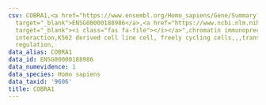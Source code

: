 ```yaml
---
csv: COBRA1,<a href="https://www.ensembl.org/Homo_sapiens/Gene/Summary?db=core;g=ENSG00000188986"
  target="_blank">ENSG00000188986</a>,<a href="https://www.ncbi.nlm.nih.gov/pubmed/23959860"
  target="_blank"><i class="fas fa-file"></i></a>",chromatin immunoprecipitation assay,direct
  interaction,K562 derived cell line cell, freely cycling cells,,,transcriptional
  regulation,
data_alias: COBRA1
data_id: ENSG00000188986
data_numevidence: 1
data_species: Homo sapiens
data_taxid: '9606'
title: COBRA1
---
```

